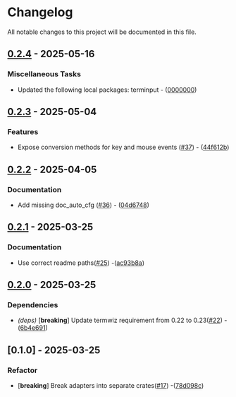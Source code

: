 # Changelog

All notable changes to this project will be documented in this file.

## [0.2.4](https://github.com/aschey/terminput/compare/terminput-termwiz-v0.2.3..terminput-termwiz-v0.2.4) - 2025-05-16

### Miscellaneous Tasks

- Updated the following local packages: terminput - ([0000000](https://github.com/aschey/terminput/commit/0000000))

## [0.2.3](https://github.com/aschey/terminput/compare/terminput-termwiz-v0.2.2..terminput-termwiz-v0.2.3) - 2025-05-04

### Features

- Expose conversion methods for key and mouse events ([#37](https://github.com/aschey/terminput/issues/37)) - ([44f612b](https://github.com/aschey/terminput/commit/44f612bd825563894bae5d9b2a6bd4a1165b43a7))

## [0.2.2](https://github.com/aschey/terminput/compare/terminput-termwiz-v0.2.1..terminput-termwiz-v0.2.2) - 2025-04-05

### Documentation

- Add missing doc_auto_cfg ([#36](https://github.com/aschey/terminput/issues/36)) - ([04d6748](https://github.com/aschey/terminput/commit/04d67484b85b73e58b16e9c8ebbb40b53b2a17c3))

## [0.2.1](https://github.com/aschey/terminput/compare/terminput-crossterm-v0.2.0..terminput-crossterm-v0.2.1) - 2025-03-25

### Documentation

- Use correct readme paths([#25](https://github.com/aschey/terminput/issues/25)) -([ac93b8a](https://github.com/aschey/terminput/commit/ac93b8ac5611af6642cee47be58ec528412a3653))

## [0.2.0](https://github.com/aschey/terminput/compare/terminput-termwiz-v0.1.0..terminput-termwiz-v0.2.0) - 2025-03-25

### Dependencies

- _(deps)_ [**breaking**] Update termwiz requirement from 0.22 to 0.23([#22](https://github.com/aschey/terminput/issues/22)) -([6b4e691](https://github.com/aschey/terminput/commit/6b4e6916a261bd853605f8cc534e4083c1ab142e))

## [0.1.0] - 2025-03-25

### Refactor

- [**breaking**] Break adapters into separate crates([#17](https://github.com/aschey/terminput/issues/17)) -([78d098c](https://github.com/aschey/terminput/commit/78d098cf9629a53cab25cd16a488351e95497f69))
